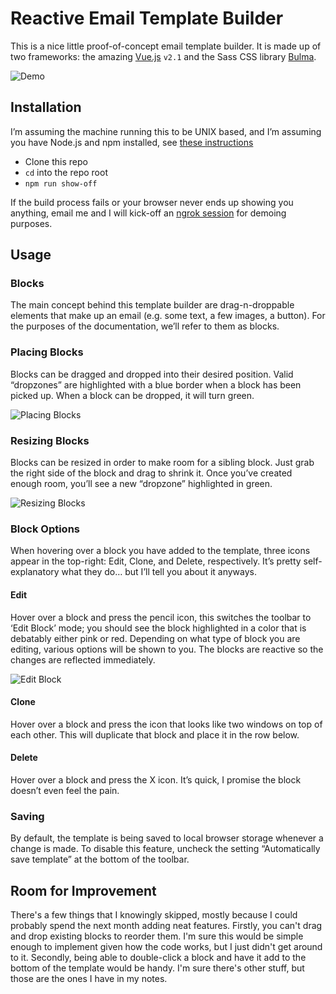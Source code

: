 # Reactive Email Template Builder
This is a nice little proof-of-concept email template builder. It is made up of two frameworks: the amazing [Vue.js](http://vuejs.org) `v2.1` and the Sass CSS library [Bulma](http://bulma.io).

![Demo](http://i.imgur.com/QFn0gnQ.png?raw=true)


## Installation
I’m assuming the machine running this to be UNIX based, and I’m assuming you have Node.js and npm installed, see [these instructions](http://1.bp.blogspot.com/-AgUTyA3m7v8/Tae3lHr335I/AAAAAAAAAT4/T3iyFPNt30w/s1600/thumb.php.jpeg)
- Clone this repo
- `cd` into the repo root
- `npm run show-off`

If the build process fails or your browser never ends up showing you anything, email me and I will kick-off an [ngrok session](https://ngrok.com/) for demoing purposes.


## Usage
### Blocks
The main concept behind this template builder are drag-n-droppable elements that make up an email (e.g. some text, a few images, a button). For the purposes of the documentation, we’ll refer to them as blocks.

### Placing Blocks
Blocks  can be dragged and dropped into their desired position. Valid “dropzones” are highlighted with a blue border when a block has been picked up.  When a block can be dropped, it will turn green.

![Placing Blocks](http://i.imgur.com/avzn5Xf.png?raw=true)


### Resizing Blocks
Blocks can be resized in order to make room for a sibling block. Just grab the right side of the block and drag to shrink it. Once you’ve created enough room, you’ll see a new “dropzone” highlighted in green.

![Resizing Blocks](http://i.imgur.com/ycLCWd9.png?raw=true)


### Block Options
When hovering over a block you have added to the template, three icons appear in the top-right: Edit, Clone, and Delete, respectively. It’s pretty self-explanatory what they do… but I’ll tell you about it anyways.

#### Edit
Hover over a block and press the pencil icon, this switches the toolbar to ‘Edit Block’ mode; you should see the block highlighted in a color that is debatably either pink or red. Depending on what type of block you are editing, various options will be shown to you. The blocks are reactive so the changes are reflected immediately.

![Edit Block](http://i.imgur.com/FCQuERe.png?raw=true)


#### Clone
Hover over a block and press the icon that looks like two windows on top of each other. This will duplicate that block and place it in the row below. 

#### Delete
Hover over a block and press the X icon. It’s quick, I promise the block doesn’t even feel the pain.


### Saving
By default, the template is being saved to local browser storage whenever a change is made. To disable this feature, uncheck the setting “Automatically save template” at the bottom of the toolbar.

## Room for Improvement
There's a few things that I knowingly skipped, mostly because I could probably spend the next month adding neat features. Firstly, you can't drag and drop existing blocks to reorder them. I'm sure this would be simple enough to implement given how the code works, but I just didn't get around to it. Secondly, being able to double-click a block and have it add to the bottom of the template would be handy. I'm sure there's other stuff, but those are the ones I have in my notes.









